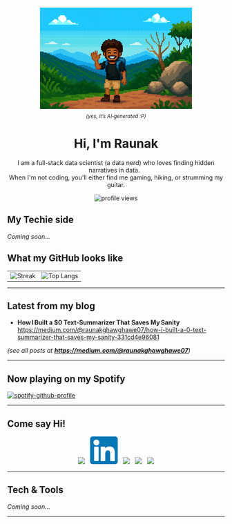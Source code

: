 <!-- === Banner ========================================================== -->
<p align="center">
  <img src="images/banner.png" alt="banner" width="70%">
  <br>
  <sub><em>(yes, it’s AI‑generated :P)</em></sub>
</p>

<h1 align="center">Hi, I'm Raunak</h1>

<p align="center">
  I am a full-stack data scientist (a data nerd) who loves finding hidden narratives in data. &nbsp<br>
  When I'm not coding, you'll either find me gaming, hiking, or strumming my guitar.
</p>

<!-- === Visitor counter (auto-increments) =============================== -->
<p align="center">
  <img src="https://komarev.com/ghpvc/?username=raunakg98&style=flat&color=blue" alt="profile views">
</p>

## My Techie side
*Coming soon…*

## What my GitHub looks like

| | |
|---|---|
| ![Streak](https://streak-stats.demolab.com?user=raunakg98&theme=tokyonight) | ![Top Langs](https://github-readme-stats.vercel.app/api/top-langs/?username=raunakg98&layout=compact&theme=tokyonight&langs_count=8) |


---

## Latest from my blog
<!-- Blog posts are injected below by GitHub Action -->
<!-- BLOG-POST-LIST:START -->
<!-- BLOG-POST-LIST:END -->
- **How I Built a $0 Text‑Summarizer That Saves My Sanity**  
  <https://medium.com/@raunakghawghawe07/how-i-built-a-0-text-summarizer-that-saves-my-sanity-331cd4e96081>

*(see all posts at **<https://medium.com/@raunakghawghawe07>**)*

---

## Now playing on my Spotify
[![spotify-github-profile](https://spotify-github-profile.kittinanx.com/api/view?uid=v5nv4l5yu733wzvej1rxn4gcb&cover_image=true&theme=novatorem&show_offline=false&background_color=121212&interchange=true&bar_color=53b14f&bar_color_cover=false)](https://spotify-github-profile.kittinanx.com/api/view?uid=v5nv4l5yu733wzvej1rxn4gcb&redirect=true)

---

## Come say Hi!

<p align="center">
  <a href="https://instagram.com/i_ronik"><img height="64" src="https://cdn.simpleicons.org/instagram"></a>&nbsp;&nbsp;
  <a href="https://linkedin.com/in/raunak-gh"><img height="64" src="images/linkedin-svgrepo-com.svg"></a>&nbsp;&nbsp;
  <a href="https://personal-portfolio-site-kxxo.vercel.app/"><img height="64" src="https://cdn.simpleicons.org/vercel"></a>&nbsp;&nbsp;
  <a href="https://medium.com/@raunakghawghawe07"><img height="64" src="https://cdn.simpleicons.org/medium"></a>&nbsp;&nbsp;
  <a href="mailto:raunakghawghawe07@gmail.com"><img height="64" src="https://cdn.simpleicons.org/gmail"></a>
</p>

---

## Tech & Tools
<!-- Swap in icons later – example format shown -->
<!-- ![Python](https://cdn.simpleicons.org/python/3776AB?style=for-the-badge&logoColor=white) -->
*Coming soon…*

---
